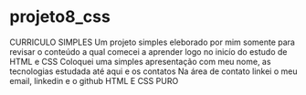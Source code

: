 # projeto8_css
CURRICULO SIMPLES
Um projeto simples eleborado por mim somente para revisar o conteúdo a qual comecei a aprender logo no inicío do estudo de HTML e CSS
Coloquei uma simples apresentação com meu nome, as tecnologias estudada até aqui e os contatos
Na área de contato linkei o meu email, linkedin e o github
HTML E CSS PURO 

